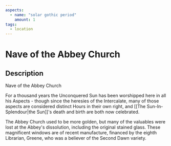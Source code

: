 ```yaml
---
aspects: 
  - name: "solar gothic period"
    amount: 1
tags:
  - location
---
```


# Nave of the Abbey Church

## Description
Nave of the Abbey Church

For a thousand years the Unconquered Sun has been worshipped here in all his Aspects - though since the heresies of the Intercalate, many of those aspects are considered distinct Hours in their own right, and [[The Sun-In-Splendour|the Sun]]'s death and birth are both now celebrated.

The Abbey Church used to be more golden, but many of the valuables were lost at the Abbey's dissolution, including the original stained glass. These magnificent windows are of recent manufacture, financed by the eighth Librarian, Greene, who was a believer of the Second Dawn variety.